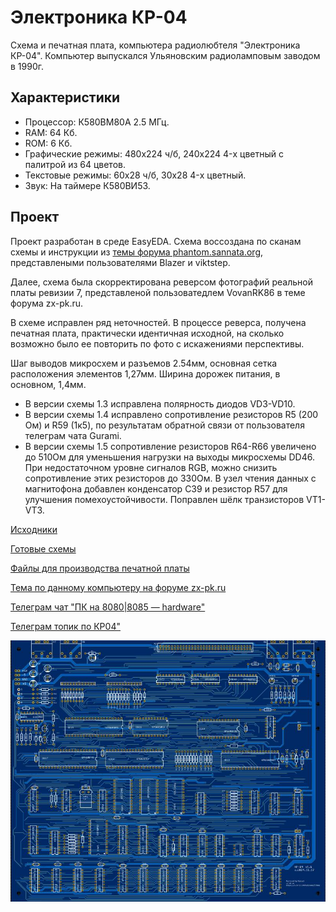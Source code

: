 # Электроника КР-04

Схема и печатная плата, компьютера радиолюбтеля "Электроника КР-04". Компьютер выпускался Ульяновским радиоламповым заводом в 1990г.

## Характеристики
* Процессор: К580ВМ80А 2.5 МГц.
* RAM: 64 Кб.
* ROM: 6 Кб.
* Графические режимы:  480x224 ч/б, 240x224 4-х цветный с палитрой из 64 цветов.
* Текстовые режимы: 60x28 ч/б, 30x28 4-х цветный.
* Звук: На таймере К580ВИ53.

## Проект
Проект разработан в среде EasyEDA. Схема воссоздана по сканам схемы и инструкции из [темы форума phantom.sannata.org](https://www.phantom.sannata.org/viewtopic.php?f=23&t=6841), представлеными пользователями Blazer и viktstep.

Далее, схема была скорректирована реверсом фотографий реальной платы ревизии 7, представленой пользоватедлем VovanRK86 в теме форума zx-pk.ru.

В схеме исправлен ряд неточностей. В процессе реверса, получена печатная плата, практически идентичная исходной, на сколько возможно было ее повторить по фото с искажениями перспективы.

Шаг выводов микросхем и разъемов 2.54мм, основная сетка расположения элементов 1,27мм. Ширина дорожек питания, в основном, 1,4мм.

* В версии схемы 1.3 исправлена полярность диодов VD3-VD10.
* В версии схемы 1.4 исправлено сопротивление резисторов R5 (200 Ом) и R59 (1к5), по результатам обратной связи от пользователя телеграм чата Gurami.
* В версии схемы 1.5 сопротивление резисторов R64-R66 увеличено до 510Ом для уменьшения нагрузки на выходы микросхемы DD46. 
При недостаточном уровне сигналов RGB, можно снизить сопротивление этих резисторов до 330Ом. 
В узел чтения данных с магнитофона добавлен конденсатор C39 и резистор R57 для улучшения помехоустойчивости.
Поправлен шёлк транзисторов VT1-VT3.

[Исходники](Sources)

[Готовые схемы](Export)

[Файлы для производства печатной платы](Gerbers/KR04-Gerber_PCB_v1.5.zip)

[Тема по данному компьютеру на форуме zx-pk.ru](https://zx-pk.ru/threads/23521-elektronika-kr-04.html)

[Телеграм чат "ПК на 8080|8085 — hardware"](https://t.me/vm80a)

[Телеграм топик по КР04"](https://t.me/c/1363162444/57983)

![2D-View](Export/render.jpg?raw=true "2D View")
